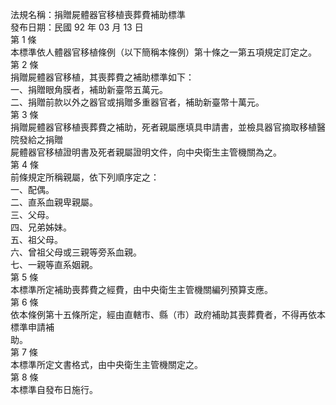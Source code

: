 法規名稱：捐贈屍體器官移植喪葬費補助標準  
發布日期：民國 92 年 03 月 13 日  
第 1 條  
本標準依人體器官移植條例（以下簡稱本條例）第十條之一第五項規定訂定之。  
第 2 條  
捐贈屍體器官移植，其喪葬費之補助標準如下：  
一、捐贈眼角膜者，補助新臺幣五萬元。  
二、捐贈前款以外之器官或捐贈多重器官者，補助新臺幣十萬元。  
第 3 條  
捐贈屍體器官移植喪葬費之補助，死者親屬應填具申請書，並檢具器官摘取移植醫院發給之捐贈  
屍體器官移植證明書及死者親屬證明文件，向中央衛生主管機關為之。  
第 4 條  
前條規定所稱親屬，依下列順序定之：  
一、配偶。  
二、直系血親卑親屬。  
三、父母。  
四、兄弟姊妹。  
五、祖父母。  
六、曾祖父母或三親等旁系血親。  
七、一親等直系姻親。  
第 5 條  
本標準所定補助喪葬費之經費，由中央衛生主管機關編列預算支應。  
第 6 條  
依本條例第十五條所定，經由直轄市、縣（市）政府補助其喪葬費者，不得再依本標準申請補  
助。  
第 7 條  
本標準所定文書格式，由中央衛生主管機關定之。  
第 8 條  
本標準自發布日施行。  


